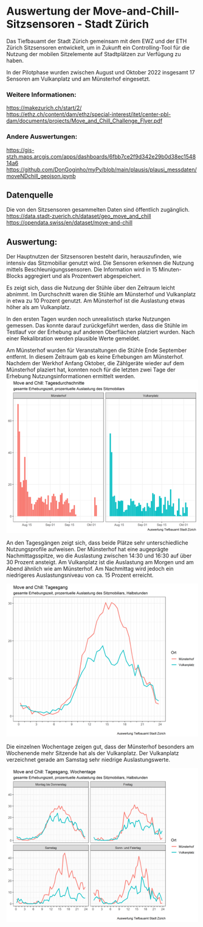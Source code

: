 # Auswertung der Move-and-Chill-Sitzsensoren - Stadt Zürich

Das Tiefbauamt der Stadt Zürich gemeinsam mit dem EWZ und der ETH Zürich Sitzsensoren entwickelt, um in Zukunft ein Controlling-Tool für die Nutzung der mobilen Sitzelemente auf Stadtplätzen zur Verfügung zu haben.

In der Pilotphase wurden zwischen August und Oktober 2022 insgesamt 17 Sensoren am Vulkanplatz und am Münsterhof eingesetzt. 

### Weitere Informationen:
https://makezurich.ch/start/2/  
https://ethz.ch/content/dam/ethz/special-interest/itet/center-pbl-dam/documents/projects/Move_and_Chill_Challenge_Flyer.pdf

### Andere Auswertungen:
https://gis-stzh.maps.arcgis.com/apps/dashboards/6fbb7ce2f9d342e29b0d38ec154814a6  
https://github.com/DonGoginho/myPy/blob/main/plausis/plausi_messdaten/moveNDchill_geojson.ipynb  

## Datenquelle
Die von den Sitzsensoren gesammelten Daten sind öffentlich zugänglich.  
https://data.stadt-zuerich.ch/dataset/geo_move_and_chill  
https://opendata.swiss/en/dataset/move-and-chill

## Auswertung:  
Der Hauptnutzen der Sitzsensoren besteht darin, herauszufinden, wie intensiv das Sitzmobiliar genutzt wird. Die Sensoren erkennen die Nutzung mittels Beschleunigungssensoren. Die Information wird in 15 Minuten-Blocks aggregiert und als Prozentwert abgespeichert.   

Es zeigt sich, dass die Nutzung der Stühle über den Zeitraum leicht abnimmt. Im Durchschnitt waren die Stühle am Münsterhof und Vulkanplatz in etwa zu 10 Prozent genutzt. Am Münsterhof ist die Auslastung etwas höher als am Vulkanplatz.

In den ersten Tagen wurden noch unrealistisch starke Nutzungen gemessen. Das konnte darauf zurückgeführt werden, dass die Stühle im Testlauf vor der Erhebung auf anderen Oberflächen platziert wurden. Nach einer Rekalibration werden plausible Werte gemeldet. 

Am Münsterhof wurden für Veranstaltungen die Stühle Ende September entfernt. In diesem Zeitraum gab es keine Erhebungen am Münsterhof. Nachdem der Werkhof Anfang Oktober, die Zählgeräte wieder auf dem Münsterhof plaziert hat, konnten noch für die letzten zwei Tage der Erhebung Nutzungsinformationen ermittelt werden.
![alt text](https://github.com/floriafa/moveandchill/blob/main/tage.png)

   
An den Tagesgängen zeigt sich, dass beide Plätze sehr unterschiedliche Nutzungsprofile aufweisen. Der Münsterhof hat eine augeprägte Nachmittagsspitze, wo die Auslastung zwischen 14:30 und 16:30 auf über 30 Prozent ansteigt. Am Vulkanplatz ist die Auslastung am Morgen und am Abend ähnlich wie am Münsterhof. Am Nachmittag wird jedoch ein niedrigeres Auslastungsniveau von ca. 15 Prozent erreicht. 



![alt text](https://github.com/floriafa/moveandchill/blob/main/Tagesgang.png)

Die einzelnen Wochentage zeigen gut, dass der Münsterhof besonders am Wochenende mehr Sitzende hat als der Vulkanplatz. Der Vulkanplatz verzeichnet gerade am Samstag sehr niedrige Auslastungswerte.

![alt text](https://github.com/floriafa/moveandchill/blob/main/wochentage.png)
